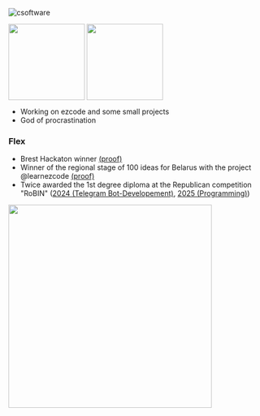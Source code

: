 ![csoftware](https://github.com/csoftware-arigpt/csoftware-arigpt/assets/130468357/1ed4022f-d8ee-40e6-88e1-c46d7dd6b8ec)

<img height=150 align="center" src="https://github-readme-stats.vercel.app/api?username=csoftware-arigpt&show_icons=true&theme=transparent" /> <img height=150 align="center" src="https://github-readme-stats.vercel.app/api/top-langs/?username=csoftware-arigpt&show_icons=true&theme=transparent&layout=compact" />


- Working on ezcode and some small projects
- God of procrastination

### Flex

- Brest Hackaton winner [(proof)](https://drive.google.com/file/d/1pny9kkt9EMB8p4bqadPW8gs_dz3X2bGS/view)
- Winner of the regional stage of 100 ideas for Belarus with the project @learnezcode [(proof)](https://t.me/brestbrsm/20396)
- Twice awarded the 1st degree diploma at the Republican competition "RoBIN" ([2024 (Telegram Bot-Developement)](https://zubronok.by/events/robin-2024%D0%B8%D1%82%D0%BE%D0%B3%D0%B8/), [2025 (Programming)](https://zubronok.by/programms/smeny-2025-goda/smena-robin/robin-2025.php))

<img src="https://external-content.duckduckgo.com/iu/?u=https%3A%2F%2Fpnghq.com%2Fwp-content%2Fuploads%2Flain-iwakura-png-clear-background-768x1328.png" width="400" />
